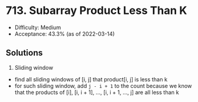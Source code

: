 # 713. Subarray Product Less Than K
- Difficulty: Medium
- Acceptance: 43.3% (as of 2022-03-14)

## Solutions

1. Sliding window
  * find all sliding windows of [i, j] that product[i, j] is less than k
  * for such sliding window, add `j - i + 1` to the count because we know that the products of [i], [i, i + 1], ..., [i, i +  1, ..., j] are all less than k